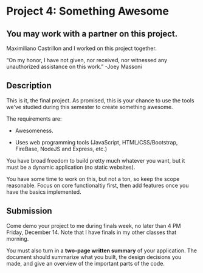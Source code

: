 # Project 4: Something Awesome

## You may work with a partner on this project.

Maximiliano Castrillon and I worked on this project together.

“On my honor, I have not given, nor received, nor witnessed any unauthorized assistance on this work.”
-Joey Massoni

## Description

This is it, the final project. As promised, this is your chance to use the tools we've studied during this semester to create something awesome.

The requirements are:

- Awesomeness.

- Uses web programming tools (JavaScript, HTML/CSS/Bootstrap, FireBase, NodeJS and Express, etc.)

You have broad freedom to build pretty much whatever you want, but it must be a dynamic application (no static websites).

You have some time to work on this, but not a ton, so keep the scope reasonable. Focus on core functionaltiy first, then add features once you have the basics implemented.

## Submission

Come demo your project to me during finals week, no later than 4 PM Friday, December 14. Note that I have finals in my other classes that morning.

You must also turn in a **two-page written summary** of your application. The document should summarize what you built, the design decisions you made, and give an overview of the important parts of the code.
